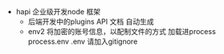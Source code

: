 - hapi 企业级开发node 框架
  - 后端开发中的plugins
    API 文档 自动生成
  - env2 将加密的账号信息，以配制文件的方式 加载进process 
  process.env
    .env 请加入gitignore